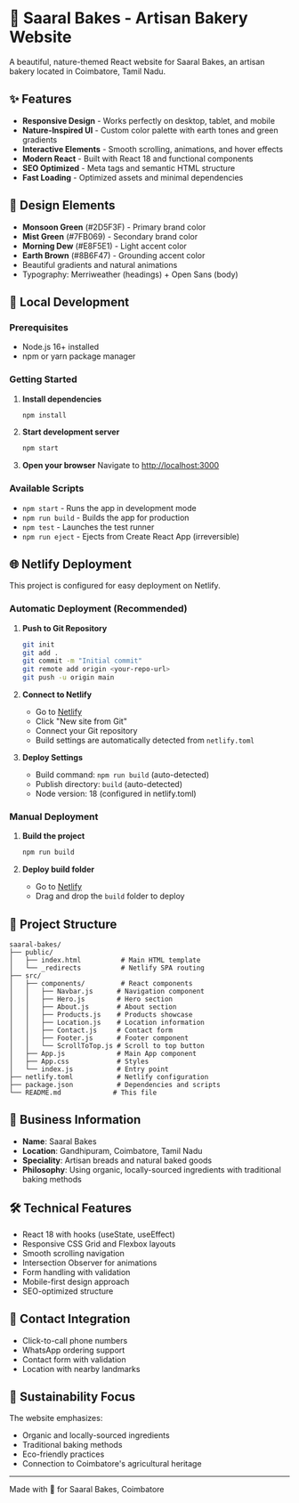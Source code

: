 # 🌿 Saaral Bakes - Artisan Bakery Website

A beautiful, nature-themed React website for Saaral Bakes, an artisan bakery located in Coimbatore, Tamil Nadu.

## ✨ Features

- **Responsive Design** - Works perfectly on desktop, tablet, and mobile
- **Nature-Inspired UI** - Custom color palette with earth tones and green gradients
- **Interactive Elements** - Smooth scrolling, animations, and hover effects
- **Modern React** - Built with React 18 and functional components
- **SEO Optimized** - Meta tags and semantic HTML structure
- **Fast Loading** - Optimized assets and minimal dependencies

## 🎨 Design Elements

- **Monsoon Green** (#2D5F3F) - Primary brand color
- **Mist Green** (#7FB069) - Secondary brand color  
- **Morning Dew** (#E8F5E1) - Light accent color
- **Earth Brown** (#8B6F47) - Grounding accent color
- Beautiful gradients and natural animations
- Typography: Merriweather (headings) + Open Sans (body)

## 🚀 Local Development

### Prerequisites
- Node.js 16+ installed
- npm or yarn package manager

### Getting Started

1. **Install dependencies**
   ```bash
   npm install
   ```

2. **Start development server**
   ```bash
   npm start
   ```

3. **Open your browser**
   Navigate to [http://localhost:3000](http://localhost:3000)

### Available Scripts

- `npm start` - Runs the app in development mode
- `npm run build` - Builds the app for production
- `npm test` - Launches the test runner
- `npm run eject` - Ejects from Create React App (irreversible)

## 🌐 Netlify Deployment

This project is configured for easy deployment on Netlify.

### Automatic Deployment (Recommended)

1. **Push to Git Repository**
   ```bash
   git init
   git add .
   git commit -m "Initial commit"
   git remote add origin <your-repo-url>
   git push -u origin main
   ```

2. **Connect to Netlify**
   - Go to [Netlify](https://netlify.com)
   - Click "New site from Git"
   - Connect your Git repository
   - Build settings are automatically detected from `netlify.toml`

3. **Deploy Settings**
   - Build command: `npm run build` (auto-detected)
   - Publish directory: `build` (auto-detected)
   - Node version: 18 (configured in netlify.toml)

### Manual Deployment

1. **Build the project**
   ```bash
   npm run build
   ```

2. **Deploy build folder**
   - Go to [Netlify](https://netlify.com)
   - Drag and drop the `build` folder to deploy

## 📁 Project Structure

```
saaral-bakes/
├── public/
│   ├── index.html          # Main HTML template
│   └── _redirects          # Netlify SPA routing
├── src/
│   ├── components/         # React components
│   │   ├── Navbar.js      # Navigation component
│   │   ├── Hero.js        # Hero section
│   │   ├── About.js       # About section
│   │   ├── Products.js    # Products showcase
│   │   ├── Location.js    # Location information
│   │   ├── Contact.js     # Contact form
│   │   ├── Footer.js      # Footer component
│   │   └── ScrollToTop.js # Scroll to top button
│   ├── App.js             # Main App component
│   ├── App.css            # Styles
│   └── index.js           # Entry point
├── netlify.toml           # Netlify configuration
├── package.json           # Dependencies and scripts
└── README.md             # This file
```

## 🏪 Business Information

- **Name**: Saaral Bakes
- **Location**: Gandhipuram, Coimbatore, Tamil Nadu
- **Speciality**: Artisan breads and natural baked goods
- **Philosophy**: Using organic, locally-sourced ingredients with traditional baking methods

## 🛠️ Technical Features

- React 18 with hooks (useState, useEffect)
- Responsive CSS Grid and Flexbox layouts
- Smooth scrolling navigation
- Intersection Observer for animations
- Form handling with validation
- Mobile-first design approach
- SEO-optimized structure

## 📱 Contact Integration

- Click-to-call phone numbers
- WhatsApp ordering support
- Contact form with validation
- Location with nearby landmarks

## 🌱 Sustainability Focus

The website emphasizes:
- Organic and locally-sourced ingredients
- Traditional baking methods
- Eco-friendly practices
- Connection to Coimbatore's agricultural heritage

---

Made with 💚 for Saaral Bakes, Coimbatore